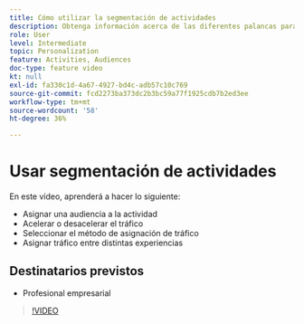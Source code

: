 ```yaml
---
title: Cómo utilizar la segmentación de actividades
description: Obtenga información acerca de las diferentes palancas para controlar las experiencias que se muestran a distintas audiencias cuando se activa una actividad.
role: User
level: Intermediate
topic: Personalization
feature: Activities, Audiences
doc-type: feature video
kt: null
exl-id: fa330c1d-4a67-4927-bd4c-adb57c10c769
source-git-commit: fcd2273ba373dc2b3bc59a77f1925cdb7b2ed3ee
workflow-type: tm+mt
source-wordcount: '58'
ht-degree: 36%

---
```


# Usar segmentación de actividades

En este vídeo, aprenderá a hacer lo siguiente:

* Asignar una audiencia a la actividad
* Acelerar o desacelerar el tráfico
* Seleccionar el método de asignación de tráfico
* Asignar tráfico entre distintas experiencias

## Destinatarios previstos

* Profesional empresarial

>[!VIDEO](https://video.tv.adobe.com/v/17385/?quality=12)
